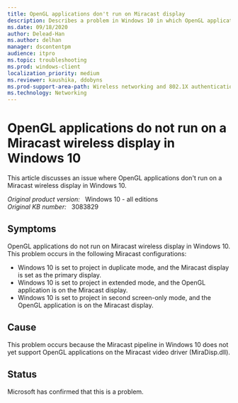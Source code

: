 ```yaml
---
title: OpenGL applications don't run on Miracast display
description: Describes a problem in Windows 10 in which OpenGL applications cannot project to a Miracast display.
ms.date: 09/18/2020
author: Delead-Han
ms.author: delhan
manager: dscontentpm
audience: itpro
ms.topic: troubleshooting
ms.prod: windows-client
localization_priority: medium
ms.reviewer: kaushika, ddobyns
ms.prod-support-area-path: Wireless networking and 802.1X authentication
ms.technology: Networking 
---
```

# OpenGL applications do not run on a Miracast wireless display in Windows 10

This article discusses an issue where OpenGL applications don't run on a Miracast wireless display in Windows 10.

_Original product version:_ &nbsp; Windows 10 - all editions  
_Original KB number:_ &nbsp; 3083829

## Symptoms

OpenGL applications do not run on Miracast wireless display in Windows 10. This problem occurs in the following Miracast configurations:

- Windows 10 is set to project in duplicate mode, and the Miracast display is set as the primary display.
- Windows 10 is set to project in extended mode, and the OpenGL application is on the Miracast display.
- Windows 10 is set to project in second screen-only mode, and the OpenGL application is on the Miracast display.

## Cause

This problem occurs because the Miracast pipeline in Windows 10 does not yet support OpenGL applications on the Miracast video driver (MiraDisp.dll).

## Status

Microsoft has confirmed that this is a problem.
